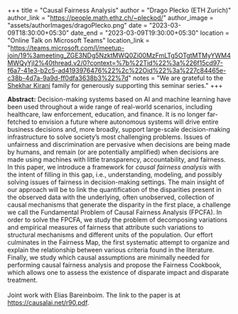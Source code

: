 +++
title = "Causal Fairness Analysis"
author = "Drago Plecko (ETH Zurich)"
author_link = "https://people.math.ethz.ch/~pleckod/"
author_image = "assets/authorImages/dragoPlecko.png"
date = "2023-03-09T18:30:00+05:30"
date_end = "2023-03-09T19:30:00+05:30"
location = "Online Talk on Microsoft Teams"
location_link = "https://teams.microsoft.com/l/meetup-join/19%3ameeting_ZGE3NDg5NzktMWQ0Zi00MzFmLTg5OTgtMTMyYWM4MWQyYjI2%40thread.v2/0?context=%7b%22Tid%22%3a%226f15cd97-f6a7-41e3-b2c5-ad4193976476%22%2c%22Oid%22%3a%227c84465e-c38b-4d7a-9a9d-ff0dfa3638b3%22%7d"
notes = "We are grateful to the <a href = "https://www.accel.com/people/shekhar-kirani" target= "_blank">Shekhar Kirani</a> family for generously supporting this seminar series."
+++

<b>Abstract:</b>
Decision-making systems based on AI and machine learning have
been used throughout a wide range of real-world scenarios, including 
healthcare, law enforcement, education, and finance. It is no
longer far-fetched to envision a future where autonomous systems
will drive entire business decisions and, more broadly, support
large-scale decision-making infrastructure to solve society’s most
challenging problems. Issues of unfairness and discrimination are
pervasive when decisions are being made by humans, and remain
(or are potentially amplified) when decisions are made using machines 
with little transparency, accountability, and fairness. 
In this paper, we introduce a framework for *causal fairness analysis*
with the intent of filling in this gap, i.e., understanding, modeling,
and possibly solving issues of fairness in decision-making settings.
The main insight of our approach will be to link the quantification
of the disparities present in the observed data with the underlying,
often unobserved, collection of causal mechanisms that generate
the disparity in the first place, a challenge we call the Fundamental
Problem of Causal Fairness Analysis (FPCFA). In order to solve
the FPCFA, we study the problem of decomposing variations
and empirical measures of fairness that attribute such variations
to structural mechanisms and different units of the population.
Our effort culminates in the Fairness Map, the first systematic
attempt to organize and explain the relationship between various
criteria found in the literature. Finally, we study which causal
assumptions are minimally needed for performing causal fairness
analysis and propose the Fairness Cookbook, which allows one to
assess the existence of disparate impact and disparate treatment.
<br><br>
Joint work with Elias Bareinboim. The link to the paper is at 
<a href = 'https://causalai.net/r90.pdf' target='_blank'>https://causalai.net/r90.pdf</a>.
